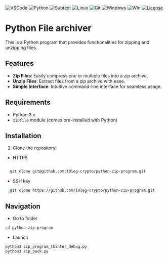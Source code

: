 ![VSCode](https://img.shields.io/badge/Vscode-007ACC?style=for-the-badge&logo=visualstudiocode&logoColor=white)
![Python](https://img.shields.io/badge/python-%2314354C.svg?style=for-the-badge&logo=python&logoColor=whit)
![Subtext](https://img.shields.io/badge/sublime%20text-%23FF9800.svg?&style=for-the-badge&logo=sublime%20text&logoColor=black)
![Linux](https://img.shields.io/badge/Linux-FCC624?style=for-the-badge&logo=linux&logoColor=black)
![Git](https://img.shields.io/badge/git-%23F05033.svg?style=for-the-badge&logo=git&logoColor=white)
![Windows](https://img.shields.io/badge/github-%23121011.svg?style=for-the-badge&logo=github&logoColor=white)
![Win](https://img.shields.io/badge/Windows-0078D6?style=for-the-badge&logo=windows&logoColor=white")
[![License](https://img.shields.io/badge/License-MIT-yellow.svg)](https://opensource.org/licenses/MIT)

# Python File archiver

This is a Python program that provides functionalities for zipping and unzipping files.

## Features

- **Zip Files**: Easily compress one or multiple files into a zip archive.
- **Unzip Files**: Extract files from a zip archive with ease.
- **Simple Interface**: Intuitive command-line interface for seamless usage.

## Requirements

- Python 3.x
- `zipfile` module (comes pre-installed with Python)

## Installation

1. Clone the repository:

- HTTPS

```bash

  git clone git@github.com:IOleg-crypto/python-zip-program.git
```

- SSH key

```bash
  git clone https://github.com/IOleg-crypto/python-zip-program.git
```

## Navigation

- Go to folder

```bash
cd python-zip-program
```

- Launch

```python
python3 zip_program_tkinter_debug.py
python3 zip_pack.py
```
